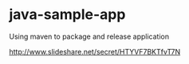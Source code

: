 # java-sample-app
Using maven to package and release application

http://www.slideshare.net/secret/HTYVF7BKTfvT7N
